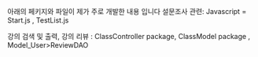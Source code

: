 아래의 페키지와 파일이 제가 주로 개발한 내용 입니다
설문조사 관련: Javascript = Start.js , TestList.js

강의 검색 및  출력, 강의 리뷰  :  ClassController package, ClassModel package , Model_User>ReviewDAO
